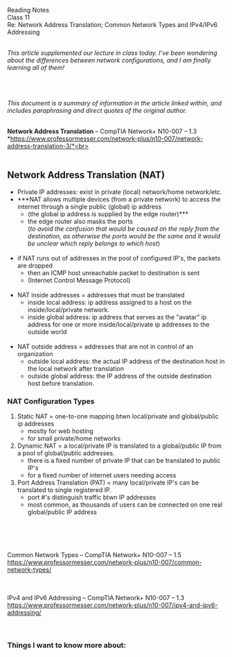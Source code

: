 Reading Notes <br>
Class 11<br>
Re: Network Address Translation; Common Network Types and IPv4/IPv6 Addressing<br><br>

*This article supplemented our lecture in class today.  I've been wondering about the differences between network configurations, and I am finally learning all of them!*<br><br><br><br>

*This document is a summary of information in the article linked within, and includes paraphrasing and direct quotes of the original author.*<br><br>

**Network Address Translation** – CompTIA Network+ N10-007 – 1.3
*https://www.professormesser.com/network-plus/n10-007/network-address-translation-3/*<br><br><br>

## Network Address Translation (NAT)
- Private IP addresses: exist in private (local) network/home network/etc.
- ***NAT allows multiple devices (from a private network) to access the internet through a single public (global) ip address 
	- (the global ip address is supplied by the edge router)***
	- the edge router also masks the ports<br> (*to avoid the confusion that would be caused on the reply from the destination, as otherwise the ports would be the same and it would be unclear which reply belongs to which host*)<br><br>
- if NAT runs out of addresses in the pool of configured IP's, the packets are dropped
	- then an ICMP host unreachable packet to destination is sent 
	- (Internet Control Message Protocol)<br><br>
- NAT inside addresses = addresses that must be translated
	- inside local address: ip address assigned to a host on the inside/local/private network. 
	- inside global address: ip address that serves as the "avatar" ip address for one or more inside/local/private ip addresses to the outside world<br><br>
- NAT outside address = addresses that are not in control of an organization
	- outside local address: the actual IP address of the destination host in the local network after translation
	- outside global address: the IP address of the outside destination host before translation. 
### **NAT Configuration Types**
1.  Static NAT = one-to-one mapping btwn local/private and global/public ip  addresses
	- mostly for web hosting
	- for small private/home networks
2.  Dynamic NAT = a local/private IP is translated to a global/public IP from a pool of global/public addresses.  
	- there is a fixed number of private IP that can be translated to public IP's
	- for a fixed number of internet users needing access
3.  Port Address Translation (PAT) = many local/private IP's can be translated to single registered IP.  
	- port #'s distinguish traffic btwn IP addresses
	- most common, as thousands of users can be connected on one real global/public IP address<br><br><br><br><br>



Common Network Types – CompTIA Network+ N10-007 – 1.5
https://www.professormesser.com/network-plus/n10-007/common-network-types/ <br><br><br>

IPv4 and IPv6 Addressing – CompTIA Network+ N10-007 – 1.3
https://www.professormesser.com/network-plus/n10-007/ipv4-and-ipv6-addressing/ <br><br><br>


### Things I want to know more about: 